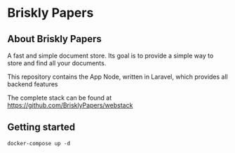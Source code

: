 # Briskly Papers

## About Briskly Papers
A fast and simple document store. Its goal is to provide a simple way to store and find all your documents.

This repository contains the App Node, written in Laravel, which provides all backend features

The complete stack can be found at https://github.com/BrisklyPapers/webstack

## Getting started

`docker-compose up -d`

